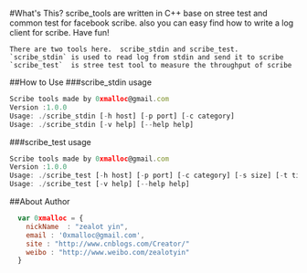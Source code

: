 #What's This?
scribe_tools are written in C++ base on stree test and common test for facebook scribe. also you can easy find how to write a log client for scribe. Have fun!

    There are two tools here.  scribe_stdin and scribe_test.
    `scribe_stdin` is used to read log from stdin and send it to scribe
    `scribe_test`  is stree test tool to measure the throughput of scribe

##How to Use
###scribe_stdin usage
```javascript
Scribe tools made by 0xmalloc@gmail.com
Version :1.0.0
Usage: ./scribe_stdin [-h host] [-p port] [-c category]
Usage: ./scribe_stdin [-v help] [--help help]
```
###scribe_test usage
```javascript
Scribe tools made by 0xmalloc@gmail.com
Version :1.0.0
Usage: ./scribe_test [-h host] [-p port] [-c category] [-s size] [-t times]
Usage: ./scribe_test [-v help] [--help help]
```


##About Author

```javascript
  var 0xmalloc = {
    nickName  : "zealot yin",
    email : '0xmalloc@gmail.com',
    site : "http://www.cnblogs.com/Creator/"
    weibo : "http://www.weibo.com/zealotyin"
  }
```
